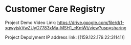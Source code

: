 # Customer Care Registry

Project Demo Video Link: https://drive.google.com/file/d/1-xqwyjskVwZUyO7783xMa-MSH1_cKmWt/view?usp=sharing

Project Depolyment IP address link: [(159.122.179.22:31141)]
